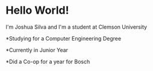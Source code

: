 # Hello World!

I'm Joshua Silva and I'm a student at Clemson University

  *Studying for a Computer Engineering Degree

  *Currently in Junior Year 

  *Did a Co-op for a year for Bosch
